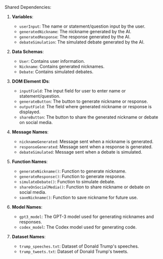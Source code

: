 Shared Dependencies:

1. **Variables**: 
   - `userInput`: The name or statement/question input by the user.
   - `generatedNickname`: The nickname generated by the AI.
   - `generatedResponse`: The response generated by the AI.
   - `debateSimulation`: The simulated debate generated by the AI.

2. **Data Schemas**: 
   - `User`: Contains user information.
   - `Nickname`: Contains generated nicknames.
   - `Debate`: Contains simulated debates.

3. **DOM Element IDs**: 
   - `inputField`: The input field for user to enter name or statement/question.
   - `generateButton`: The button to generate nickname or response.
   - `outputField`: The field where generated nickname or response is displayed.
   - `shareButton`: The button to share the generated nickname or debate on social media.

4. **Message Names**: 
   - `nicknameGenerated`: Message sent when a nickname is generated.
   - `responseGenerated`: Message sent when a response is generated.
   - `debateSimulated`: Message sent when a debate is simulated.

5. **Function Names**: 
   - `generateNickname()`: Function to generate nickname.
   - `generateResponse()`: Function to generate response.
   - `simulateDebate()`: Function to simulate debate.
   - `shareOnSocialMedia()`: Function to share nickname or debate on social media.
   - `saveNickname()`: Function to save nickname for future use.

6. **Model Names**: 
   - `gpt3_model`: The GPT-3 model used for generating nicknames and responses.
   - `codex_model`: The Codex model used for generating code.

7. **Dataset Names**: 
   - `trump_speeches.txt`: Dataset of Donald Trump's speeches.
   - `trump_tweets.txt`: Dataset of Donald Trump's tweets.